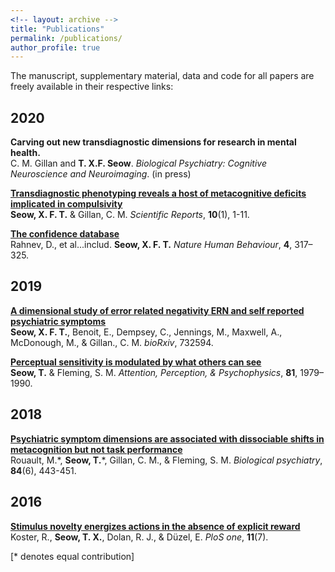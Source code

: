 ```yaml
---
<!-- layout: archive -->
title: "Publications"
permalink: /publications/
author_profile: true
---
```

The manuscript, supplementary material, data and code for all papers are freely available in their respective links:

## 2020
<b>Carving out new transdiagnostic dimensions for research in mental health.</b><br> C. M. Gillan and <strong>T. X.F. Seow</strong>. <i>Biological Psychiatry: Cognitive Neuroscience and Neuroimaging</i>. (in press)

<b>[Transdiagnostic phenotyping reveals a host of metacognitive deficits implicated in compulsivity](http://seowxft.github.io/publications/2020-02-19-Transdiagnostic-phenotyping-reveals-a-host-of-metacognitive-deficits-implicated-in-compulsivity)</b><br>
<strong>Seow, X. F. T.</strong> & Gillan, C. M. <i>Scientific Reports</i>, <strong>10</strong>(1), 1-11.

<b>[The confidence database](http://seowxft.github.io/publications/2020-02-03-The-confidence-database)</b><br>
Rahnev, D., et al...includ. <strong>Seow, X. F. T.</strong> <i>Nature Human Behaviour</i>, <strong>4</strong>, 317–325.

## 2019
<b>[A dimensional study of error related negativity ERN and self reported psychiatric symptoms](http://seowxft.github.io/publications/2019-11-22-A-dimensional-study-of-error-related-negativity-ERN-and-self-reported-psychiatric-symptoms)</b><br>
<strong>Seow, X. F. T.</strong>, Benoit, E., Dempsey, C., Jennings, M., Maxwell, A., McDonough, M., & Gillan., C. M. <i>bioRxiv</i>, 732594.

<b>[Perceptual sensitivity is modulated by what others can see](http://seowxft.github.io/publications/2019-03-06-Perceptual-sensitivity-is-modulated-by-what-others-can-see)</b><br>
<strong>Seow, T.</strong> & Fleming, S. M. <i>Attention, Perception, & Psychophysics</i>, <strong>81</strong>, 1979–1990.

## 2018
<b>[Psychiatric symptom dimensions are associated with dissociable shifts in metacognition but not task performance](http://seowxft.github.io/publications/2018-10-15-Psychiatric-symptom-dimensions-are-associated-with-dissociable-shifts-in-metacognition-but-not-task-performance)</b><br>
Rouault, M.\*, <strong>Seow, T.</strong>\*, Gillan, C. M., & Fleming, S. M. <i>Biological psychiatry</i>, <strong>84</strong>(6), 443-451.

## 2016
<b>[Stimulus novelty energizes actions in the absence of explicit reward](http://seowxft.github.io/publications/2016-07-14-Stimulus-novelty-energizes-actions-in-the-absence-of-explicit-reward)</b><br>
Koster, R., <strong>Seow, T. X.</strong>, Dolan, R. J., & Düzel, E. <i>PloS one</i>, <strong>11</strong>(7).

[\* denotes equal contribution]
